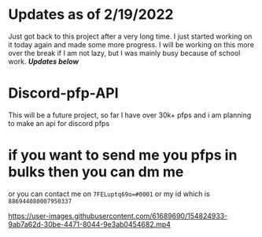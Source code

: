 # Updates as of 2/19/2022
Just got back to this project after a very long time. I just started working on it today again and made some more progress. I will be working on this more over the break if I am not lazy, but I was mainly busy because of school work. ***Updates below***

# Discord-pfp-API
This will be a future project, so far I have over 30k+ pfps and i am planning to make an api for discord pfps
# if you want to send me you pfps in bulks then you can dm me
or you can contact me on `7FELuptq69o=#0001` or my id which is `886944080007950337`


https://user-images.githubusercontent.com/61689690/154824933-9ab7a62d-30be-4471-8044-9e3ab0454682.mp4

